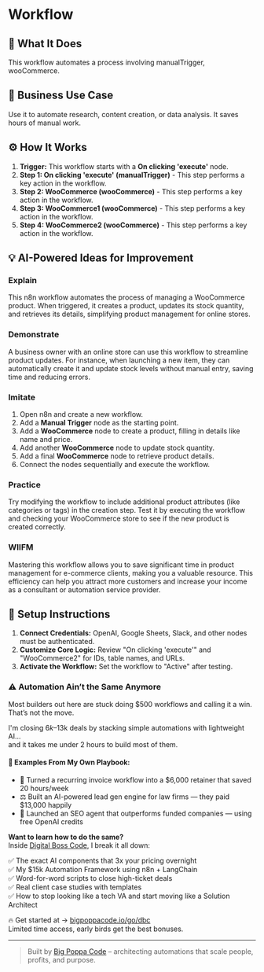 # Workflow

## 🚀 What It Does
This workflow automates a process involving manualTrigger, wooCommerce.

## 💼 Business Use Case
Use it to automate research, content creation, or data analysis. It saves hours of manual work.

## ⚙️ How It Works
1.  **Trigger:** This workflow starts with a **On clicking 'execute'** node.
2. **Step 1: On clicking 'execute' (manualTrigger)** - This step performs a key action in the workflow.
3. **Step 2: WooCommerce (wooCommerce)** - This step performs a key action in the workflow.
4. **Step 3: WooCommerce1 (wooCommerce)** - This step performs a key action in the workflow.
5. **Step 4: WooCommerce2 (wooCommerce)** - This step performs a key action in the workflow.

## 💡 AI-Powered Ideas for Improvement
### Explain
This n8n workflow automates the process of managing a WooCommerce product. When triggered, it creates a product, updates its stock quantity, and retrieves its details, simplifying product management for online stores.

### Demonstrate
A business owner with an online store can use this workflow to streamline product updates. For instance, when launching a new item, they can automatically create it and update stock levels without manual entry, saving time and reducing errors.

### Imitate
1. Open n8n and create a new workflow.
2. Add a **Manual Trigger** node as the starting point.
3. Add a **WooCommerce** node to create a product, filling in details like name and price.
4. Add another **WooCommerce** node to update stock quantity.
5. Add a final **WooCommerce** node to retrieve product details.
6. Connect the nodes sequentially and execute the workflow.

### Practice
Try modifying the workflow to include additional product attributes (like categories or tags) in the creation step. Test it by executing the workflow and checking your WooCommerce store to see if the new product is created correctly.

### WIIFM
Mastering this workflow allows you to save significant time in product management for e-commerce clients, making you a valuable resource. This efficiency can help you attract more customers and increase your income as a consultant or automation service provider.

## 🔧 Setup Instructions
1. **Connect Credentials:** OpenAI, Google Sheets, Slack, and other nodes must be authenticated.
2. **Customize Core Logic:** Review "On clicking 'execute'" and "WooCommerce2" for IDs, table names, and URLs.
3. **Activate the Workflow:** Set the workflow to "Active" after testing.

### ⚠️ Automation Ain’t the Same Anymore

Most builders out here are stuck doing $500 workflows and calling it a win.  
That’s not the move.  

I'm closing $6k–$13k deals by stacking simple automations with lightweight AI...  
and it takes me under 2 hours to build most of them.

#### 🧠 Examples From My Own Playbook:
- 🔁 Turned a recurring invoice workflow into a $6,000 retainer that saved 20 hours/week  
- ⚖️ Built an AI-powered lead gen engine for law firms — they paid $13,000 happily  
- 🚀 Launched an SEO agent that outperforms funded companies — using free OpenAI credits  

**Want to learn how to do the same?**  
Inside [Digital Boss Code](https://bigpoppacode.io/go/dbc), I break it all down:

✅ The exact AI components that 3x your pricing overnight  
✅ My $15k Automation Framework using n8n + LangChain  
✅ Word-for-word scripts to close high-ticket deals  
✅ Real client case studies with templates  
✅ How to stop looking like a tech VA and start moving like a Solution Architect  

🔥 Get started at → [bigpoppacode.io/go/dbc](https://bigpoppacode.io/go/dbc)  
Limited time access, early birds get the best bonuses.

---
> Built by [Big Poppa Code](https://bigpoppacode.io) – architecting automations that scale people, profits, and purpose.
